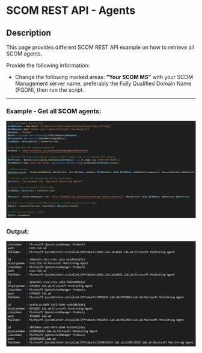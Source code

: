 # SCOM REST API - Agents


## Description
This page provides different SCOM REST API example on how to retrieve all SCOM agents.

Provide the following information:

- Change the following marked areas: **"Your SCOM MS"** with your SCOM Management server name, preferably the Fully Qualified Domain Name (FQDN), then run the script.

-----------------------------------------------------------------------------------------------------------------------------------------------------------------------------------

### Example - Get all SCOM agents:
![alt text](https://github.com/LeonLaude/SCOM/blob/master/REST%20API/Agents/Images/REST-API-SCOM-Agents.png)

### Output:
![alt text](https://github.com/LeonLaude/SCOM/blob/master/REST%20API/Agents/Images/REST-API-SCOM-Agents-result.png)
